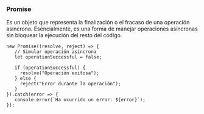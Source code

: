 ### Promise

Es un objeto que representa la finalización o el fracaso de una operación asíncrona. Esencialmente, 
es una forma de manejar operaciones asíncronas sin bloquear la ejecución del resto del código.

    new Promise((resolve, reject) => {
       // Simular operación asíncrona
       let operationSuccessful = false;
     
       if (operationSuccessful) {
         resolve("Operación exitosa");
       } else {
         reject("Error durante la operación");
       }
    }).catch(error => {
       console.error(`Ha ocurrido un error: ${error}`);
    });

